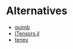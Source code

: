 # Alternatives

- [quimb](https://github.com/jcmgray/quimb)
- [ITensors.jl](https://github.com/ITensor/ITensors.jl)
- [tenpy](https://github.com/tenpy/tenpy)